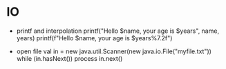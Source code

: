 
  # IO

  * printf and interpolation
    	printf("Hello $name, your age is $years", name, years)
    	printf(f"Hello $name, your age is $years%7.2f")

	

  * open file
   	val in = new java.util.Scanner(new java.io.File("myfile.txt"))
	while (in.hasNext()) process in.next()
	
